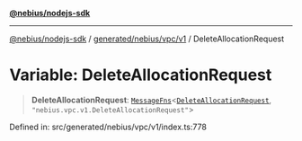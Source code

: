 [**@nebius/nodejs-sdk**](../../../../../README.md)

---

[@nebius/nodejs-sdk](../../../../../README.md) / [generated/nebius/vpc/v1](../README.md) / DeleteAllocationRequest

# Variable: DeleteAllocationRequest

> **DeleteAllocationRequest**: [`MessageFns`](../../../../../runtime/protos/core/interfaces/MessageFns.md)\<[`DeleteAllocationRequest`](../interfaces/DeleteAllocationRequest.md), `"nebius.vpc.v1.DeleteAllocationRequest"`\>

Defined in: src/generated/nebius/vpc/v1/index.ts:778
